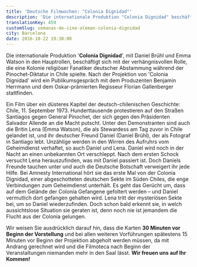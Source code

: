 ```yaml
---
title: 'Deutsche Filmwochen: "Colonia Dignidad"'
description: 'Die internationale Produktion "Colonia Dignidad" beschäftigt sich mit der verhängnisvollen Rolle, die eine Kolonie religiöser Fanatiker deutscher Abstammung während der Pinochet-Diktatur in Chile spielte.'
translationKey: 459
customSlug: semanas-de-cine-aleman-colonia-dignidad
city: Barcelona
date: 2016-10-22 19:30:00
---
```


Die internationale Produktion '<strong>Colonia Dignidad</strong>', mit Daniel Brühl und Emma Watson in den Hauptrollen, beschäftigt sich mit der verhängnisvollen Rolle, die eine Kolonie religiöser Fanatiker deutscher Abstammung während der Pinochet-Diktatur in Chile spielte. Nach der Projektion von 'Colonia Dignidad' wird ein Publikumsgespräch mit dem Produzenten Benjamin Herrmann und dem Oskar-prämierten Regisseur Florian Gallenberger stattfinden.

Ein Film über ein düsteres Kapitel der deutsch-chilenischen Geschichte: Chile, 11. September 1973. Hunderttausende protestieren auf den Straßen Santiagos gegen General Pinochet, der sich gegen den Präsidenten Salvador Allende an die Macht putscht. Unter den Demonstranten sind auch die Britin Lena (Emma Watson), die als Stewardess am Tag zuvor in Chile gelandet ist, und ihr deutscher Freund Daniel (Daniel Brühl), der als Fotograf in Santiago lebt. Unzählige werden in den Wirren des Aufruhrs vom Geheimdienst ver­haftet, so auch Daniel und Lena. Daniel wird noch in der Nacht an einen unbekannten Ort verschleppt. Nach dem ersten Schock versucht Lena herauszufinden, was mit Daniel passiert ist. Doch Daniels Freunde tauchen unter und auch die Deutsche Botschaft verweigert ihr jede Hilfe. Bei Amnesty Interna­tional hört sie das erste Mal von der Colonia Dignidad, einer abgeschotteten deutschen Sekte im Süden Chi­les, die enge Verbindungen zum Geheimdienst unterhält. Es geht das Gerücht um, dass auf dem Ge­lände der Colo­nia Gefangene gefoltert werden – und Daniel vermutlich dort gefangen gehalten wird. Lena tritt der mysteriösen Sekte bei, um so Daniel wiederzufin­den. Doch schon bald erkennt sie, in welch aussichtslose Situation sie geraten ist, denn noch nie ist jemandem die Flucht aus der Colonia gelungen.

Wir weisen Sie ausdrücklich darauf hin, dass die Karten <strong>30 Minuten vor Beginn der Vorstellung</strong> und bei allen weiteren Vorführungen spätestens 15 Minuten vor Beginn der Projektion abgeholt werden müssen, da mit Andrang gerechnet wird und die Filmoteca nach Beginn der Veranstaltungen niemanden mehr in den Saal lässt. <strong> Wir freuen uns auf Ihr Kommen!</strong>
